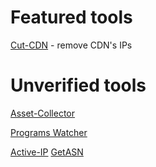 # Featured tools
[Cut-CDN](https://github.com/ImAyrix/cut-cdn/) - remove CDN's IPs


# Unverified tools
[Asset-Collector](https://github.com/mha4065/asset-collector)

[Programs Watcher](https://github.com/Alikhalkhali/programs-watcher)

[Active-IP](https://github.com/Alikhalkhali/active-ip)
[GetASN](https://github.com/mrvcoder/GetASN)
